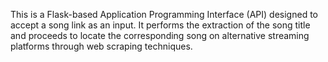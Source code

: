
This is a Flask-based Application Programming Interface (API) designed to accept a song link as an input. It performs the extraction of the song title and proceeds to locate the corresponding song on alternative streaming platforms through web scraping techniques.
